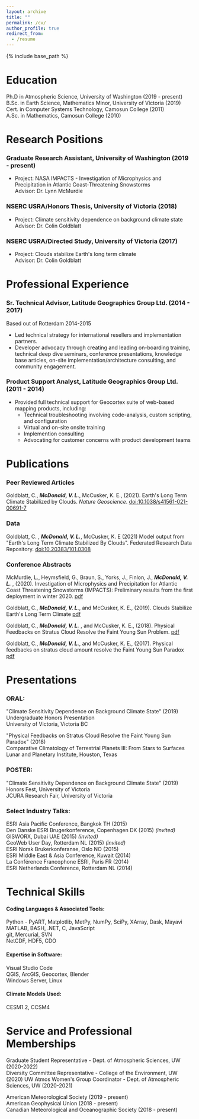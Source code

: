 ```yaml
---
layout: archive
title: ""
permalink: /cv/
author_profile: true
redirect_from:
  - /resume
---
```


{% include base_path %}


# Education  

Ph.D in Atmospheric Science, University of Washington  (2019 - present)  
B.Sc. in Earth Science, Mathematics Minor, University of Victoria  (2019)  
Cert. in Computer Systems Technology, Camosun College  (2011)  
A.Sc. in Mathematics, Camosun College  (2010)


# Research Positions  

### Graduate Research Assistant, University of Washington (2019 - present)
  * Project: NASA IMPACTS - Investigation of Microphysics and Precipitation in Atlantic Coast-Threatening Snowstorms  
  Advisor: Dr. Lynn McMurdie

### NSERC USRA/Honors Thesis, University of Victoria (2018)
  * Project: Climate sensitivity dependence on background climate state  
  Advisor: Dr. Colin Goldblatt
  
### NSERC USRA/Directed Study, University of Victoria (2017)
  * Project: Clouds stabilize Earth's long term climate  
  Advisor: Dr. Colin Goldblatt
  
  
# Professional Experience

### Sr. Technical Advisor, Latitude Geographics Group Ltd. (2014 - 2017)
Based out of Rotterdam 2014-2015
  * Led technical strategy for international resellers and implementation partners.  
  * Developer advocacy through creating and leading on-boarding training, technical deep dive seminars, conference presentations, knowledge base articles, on-site implementation/architecture consulting, and community engagement.

### Product Support Analyst, Latitude Geographics Group Ltd. (2011 - 2014)  
  * Provided full technical support for Geocortex suite of web-based mapping products, including:
      * Technical troubleshooting involving code-analysis, custom scripting, and configuration
      * Virtual and on-site onsite training
      * Implemention consulting
      * Advocating for customer concerns with product development teams


# Publications
### Peer Reviewed Articles

Goldblatt, C., ***McDonald, V. L.***, McCusker, K. E., (2021). Earth's Long Term Climate Stabilized by Clouds. *Nature Geoscience*. [doi:10.1038/s41561-021-00691-7](https://doi.org/10.1038/s41561-021-00691-7) 

### Data

Goldblatt, C. , ***McDonald, V. L.***, McCusker, K. E (2021) Model output from "Earth's Long Term Climate Stabilized By Clouds". Federated Research Data Repository. [doi:10.20383/101.0308](https://doi.org/10.20383/101.0308)

### Conference Abstracts

McMurdie, L., Heymsfield, G., Braun, S., Yorks, J., Finlon, J., ***McDonald, V. L.*** , (2020). Investigation of Microphysics and Precipitation for Atlantic Coast Threatening Snowstorms (IMPACTS): Preliminary results from the first deployment in winter 2020. [pdf](https://agu.confex.com/agu/fm20/meetingapp.cgi/Paper/757875)


Goldblatt, C., ***McDonald, V. L.***, and McCusker, K. E., (2019). Clouds Stabilize Earth's Long Term Climate [pdf](https://ui.adsabs.harvard.edu/abs/2019AGUFM.A11L2768G/abstract)  


Goldblatt, C., ***McDonald, V. L.*** , and McCusker, K. E., (2018). Physical Feedbacks on Stratus Cloud Resolve the Faint Young Sun Problem. [pdf](https://www.hou.usra.edu/meetings/climatology2018/pdf/2013.pdf)  


Goldblatt, C., ***McDonald, V. L.***, and McCusker, K. E., (2017). Physical feedbacks on stratus cloud amount resolve the Faint Young Sun Paradox [pdf](https://ui.adsabs.harvard.edu/abs/2017AGUFMPP43E..08G/abstract)


<!--ul>{% for post in site.publications %}
    {% include archive-single-cv.html %}
  {% endfor %}</ul-->
  
  
# Presentations

### ORAL:

"Climate Sensitivity Dependence on Background Climate State" (2019)  
Undergraduate Honors Presentation  
University of Victoria, Victoria BC

"Physical Feedbacks on Stratus Cloud Resolve the Faint Young Sun Paradox" (2018)  
Comparative Climatology of Terrestrial Planets III: From Stars to Surfaces   
Lunar and Planetary Institute, Houston, Texas


### POSTER:

"Climate Sensitivity Dependence on Background Climate State" (2019)  
Honors Fest, University of Victoria  
JCURA Research Fair, University of Victoria 


### Select Industry Talks:

ESRI Asia Pacific Conference, Bangkok TH (2015)  
Den Danske ESRI Brugerkonference, Copenhagen DK (2015) *(invited)*  
GISWORX, Dubai UAE (2015) *(invited)*  
GeoWeb User Day, Rotterdam NL (2015) *(invited)*  
ESRI Norsk Brukerkonferanse, Oslo NO (2015)  
ESRI Middle East & Asia Conference, Kuwait (2014)  
La Conférence Francophone ESRI, Paris FR (2014)  
ESRI Netherlands Conference, Rotterdam NL (2014)

<!--ul>{% for post in site.talks %}
    {% include archive-single-talk-cv.html %}
  {% endfor %}</ul -->
 
  
# Technical Skills

#### Coding Languages & Associated Tools:  
  Python - PyART, Matplotlib, MetPy, NumPy, SciPy, XArray, Dask, Mayavi  
  MATLAB, BASH, .NET, C, JavaScript  
  git, Mercurial, SVN  
  NetCDF, HDF5, CDO
  
#### Expertise in Software:  
  Visual Studio Code  
  QGIS, ArcGIS, Geocortex, Blender  
  Windows Server, Linux

#### Climate Models Used:
  CESM1.2, CCSM4


# Service and Professional Memberships

Graduate Student Representative - Dept. of Atmospheric Sciences, UW (2020-2022)  
Diversity Committee Representative - College of the Environment, UW (2020)
UW Atmos Women's Group Coordinator - Dept. of Atmospheric Sciences, UW (2020-2021)  

American Meteorological Society (2019 - present)  
American Geophysical Union (2018 - present)  
Canadian Meteorological and Oceanographic Society (2018 - present)
